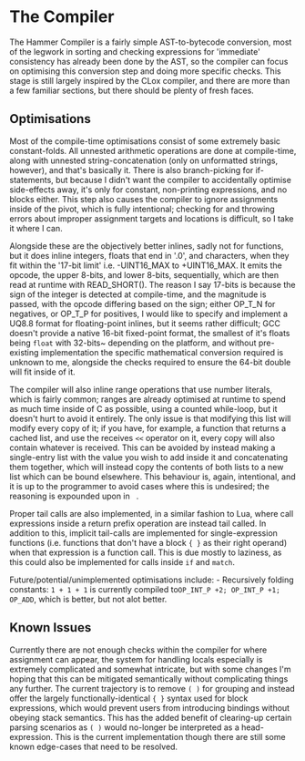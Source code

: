 
The Compiler
==

The Hammer Compiler is a fairly simple AST-to-bytecode conversion, most of the legwork in sorting and checking
expressions for 'immediate' consistency has already been done by the AST, so the compiler can focus on optimising
this conversion step and doing more specific checks. This stage is still largely inspired by the CLox compiler, and
there are more than a few familiar sections, but there should be plenty of fresh faces.


Optimisations
--

Most of the compile-time optimisations consist of some extremely basic constant-folds. All unnested arithmetic 
operations are done at compile-time, along with unnested string-concatenation (only on unformatted strings, 
however), and that's basically it. There is also branch-picking for if-statements, but because I didn't want
the compiler to accidentally optimise side-effects away, it's only for constant, non-printing expressions, and 
no blocks either. This step also causes the compiler to ignore assignments inside of the pivot, which is fully
intentional; checking for and throwing errors about improper assignment targets and locations is difficult, so 
I take it where I can.

Alongside these are the objectively better inlines, sadly not for functions, but it does inline integers, floats
that end in '.0', and characters, when they fit within the '17-bit limit' i.e. -UINT16_MAX to +UINT16_MAX. It emits
the opcode, the upper 8-bits, and lower 8-bits, sequentially, which are then read at runtime with READ_SHORT(). The
reason I say 17-bits is because the sign of the integer is detected at compile-time, and the magnitude is passed, with
the opcode differing based on the sign; either OP_T_N for negatives, or OP_T_P for positives, I would like to specify
and implement a UQ8.8 format for floating-point inlines, but it seems rather difficult; GCC doesn't provide a native
16-bit fixed-point format, the smallest of it's floats being `float` with 32-bits~ depending on the platform, and
without pre-existing implementation the specific mathematical conversion required is unknown to me, alongside the checks
required to ensure the 64-bit double will fit inside of it.

The compiler will also inline range operations that use number literals, which is fairly common; ranges are already 
optimised at runtime to spend as much time inside of C as possible, using a counted while-loop, but it doesn't hurt to
avoid it entirely. The only issue is that modifying this list will modify every copy of it; if you have, for example, a
function that returns a cached list, and use the receives `<<` operator on it, every copy will also contain whatever is
received. This can be avoided by instead making a single-entry list with the value you wish to add inside it and concatenating 
them together, which will instead copy the contents of both lists to a new list which can be bound elsewhere. This behaviour 
is, again, intentional, and it is up to the programmer to avoid cases where this is undesired; the reasoning is expounded 
upon in ` `.

Proper tail calls are also implemented, in a similar fashion to Lua, where call expressions inside a return prefix operation
are instead tail called. In addition to this, implicit tail-calls are implemented for single-expression functions (i.e. functions
that don't have a block `{ }` as their right operand) when that expression is a function call. This is due mostly to laziness, as
this could also be implemented for calls inside `if` and `match`.

Future/potential/unimplemented optimisations include:
    - Recursively folding constants: `1 + 1 + 1` is currently compiled to`OP_INT_P +2; OP_INT_P +1; OP_ADD`, which is better, but not alot better.


Known Issues
--

Currently there are not enough checks within the compiler for where assignment can appear, the system for handling locals 
especially is extremely complicated and somewhat intricate, but with some changes I'm hoping that this can be mitigated 
semantically without complicating things any further. The current trajectory is to remove `( )` for grouping and instead
offer the largely functionally-identical `{ }` syntax used for block expressions, which would prevent users from introducing
bindings without obeying stack semantics. This has the added benefit of clearing-up certain parsing scenarios as `( )` would
no-longer be interpreted as a head-expression. This is the current implementation though there are still some known edge-cases
that need to be resolved.
